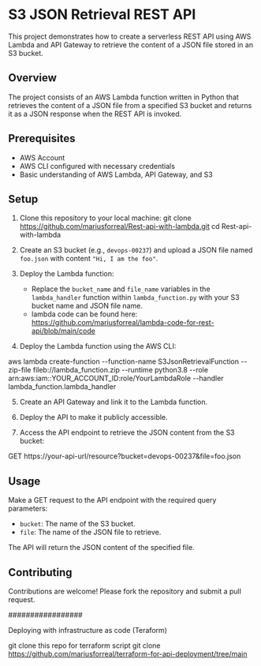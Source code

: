 
# S3 JSON Retrieval REST API

This project demonstrates how to create a serverless REST API using AWS Lambda and API Gateway to retrieve the content of a JSON file stored in an S3 bucket.

## Overview

The project consists of an AWS Lambda function written in Python that retrieves the content of a JSON file from a specified S3 bucket and returns it as a JSON response when the REST API is invoked.

## Prerequisites

- AWS Account
- AWS CLI configured with necessary credentials
- Basic understanding of AWS Lambda, API Gateway, and S3

## Setup

1. Clone this repository to your local machine:
 git clone https://github.com/mariusforreal/Rest-api-with-lambda.git
cd Rest-api-with-lambda


2. Create an S3 bucket (e.g., `devops-00237`) and upload a JSON file named `foo.json` with content `"Hi, I am the foo"`.

3. Deploy the Lambda function:
   
   - Replace the `bucket_name` and `file_name` variables in the `lambda_handler` function within `lambda_function.py` with your S3 bucket name and JSON file name.
   - lambda code can be found here: https://github.com/mariusforreal/lambda-code-for-rest-api/blob/main/code

4. Deploy the Lambda function using the AWS CLI:


aws lambda create-function --function-name S3JsonRetrievalFunction --zip-file fileb://lambda_function.zip --runtime python3.8 --role arn:aws:iam::YOUR_ACCOUNT_ID:role/YourLambdaRole --handler lambda_function.lambda_handler


5. Create an API Gateway and link it to the Lambda function.

6. Deploy the API to make it publicly accessible.

7. Access the API endpoint to retrieve the JSON content from the S3 bucket:

GET https://your-api-url/resource?bucket=devops-00237&file=foo.json


## Usage

Make a GET request to the API endpoint with the required query parameters:

- `bucket`: The name of the S3 bucket.
- `file`: The name of the JSON file to retrieve.

The API will return the JSON content of the specified file.

## Contributing

Contributions are welcome! Please fork the repository and submit a pull request.


#################

Deploying with infrastructure as code (Teraform)

git clone this repo for terraform script
git clone https://github.com/mariusforreal/terraform-for-api-deployment/tree/main

